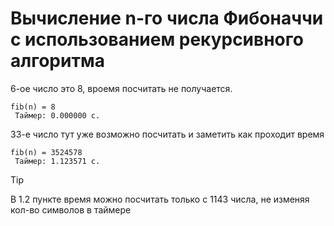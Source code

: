 # Вычисление n-го числа Фибоначчи с использованием рекурсивного алгоритма

6-ое число это 8, вроемя посчитать не получается. 
```
fib(n) = 8 
 Таймер: 0.000000 с.
```

33-е число тут уже возможно посчитать и заметить как проходит время 
```
fib(n) = 3524578 
 Таймер: 1.123571 с.
```
> [!TIP]
>  В 1.2 пункте время можно посчитать только с 1143 числа, не изменяя кол-во символов в таймере
